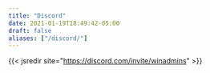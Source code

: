 ```yaml
---
title: "Discord"
date: 2021-01-19T18:49:42-05:00
draft: false
aliases: ["/discord/"]
---
```


{{< jsredir site="https://discord.com/invite/winadmins" >}}
